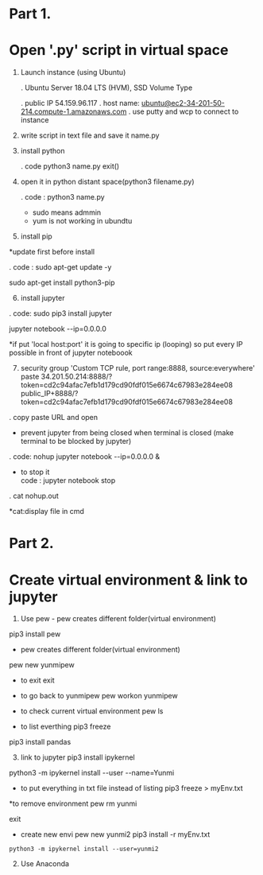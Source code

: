 # Part 1. 
# Open '.py' script in virtual space

1. Launch instance (using Ubuntu)

    . Ubuntu Server 18.04 LTS (HVM), SSD Volume Type

    . public IP 54.159.96.117
    . host name: ubuntu@ec2-34-201-50-214.compute-1.amazonaws.com
  . use putty and wcp to connect to instance 

2. write script in text file and save it name.py

3. install python 

    . code python3 name.py
exit()

4. open it in python distant space(python3 filename.py)

   . code : python3 name.py  

    * sudo means admmin 
    * yum is not working in ubundtu 

5. install pip

  *update first before install 

.  code : sudo apt-get update -y

sudo apt-get install python3-pip

6. install jupyter 

. code: sudo pip3 install jupyter

jupyter notebook --ip=0.0.0.0

*if put 'local host:port' it is going to specific ip (looping) so put every IP possible in front of jupyter noteboook 

7. security group 'Custom TCP rule, port range:8888, source:everywhere'
paste 34.201.50.214:8888/?token=cd2c94afac7efb1d179cd90fdf015e6674c67983e284ee08
public_IP+8888/?token=cd2c94afac7efb1d179cd90fdf015e6674c67983e284ee08

. copy paste URL and open 

* prevent jupyter from being closed when terminal is closed (make terminal to be blocked by jupyter)

. code: nohup jupyter notebook --ip=0.0.0.0 &
* to stop it  
code : jupyter notebook stop

. cat nohup.out

*cat:display file in cmd 

# Part 2. 
# Create virtual environment & link to jupyter 

1. Use pew - pew creates different folder(virtual environment)

pip3 install pew
* pew creates different folder(virtual environment)

pew new yunmipew
* to exit
exit 

* to go back to yunmipew
pew workon yunmipew

* to check current virtual environment
pew ls
* to list everthing
pip3 freeze

pip3 install pandas  
 
3. link to jupyter 
pip3 install ipykernel

python3 -m ipykernel install --user --name=Yunmi
* to put everything in txt file instead of listing
pip3 freeze > myEnv.txt

*to remove environment
pew rm yunmi

exit
* create new envi
pew new yunmi2
pip3 install -r myEnv.txt

`python3 -m ipykernel install --user=yunmi2`

2. Use Anaconda


